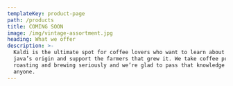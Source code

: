 ```yaml
---
templateKey: product-page
path: /products
title: COMING SOON
image: /img/vintage-assortment.jpg
heading: What we offer
description: >-
  Kaldi is the ultimate spot for coffee lovers who want to learn about their
  java’s origin and support the farmers that grew it. We take coffee production,
  roasting and brewing seriously and we’re glad to pass that knowledge to
  anyone.
---
```


